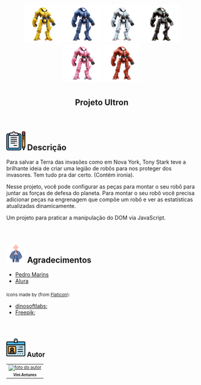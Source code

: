 <p align="center">
  <img src="img/Robotron_2000_amarelo.png" float="center" width=100px/>
  <img src="img/Robotron_2000_azul.png" float="center" width=100px/>
  <img src="img/Robotron_2000_branco.png" float="center" width=100px/>
  <img src="img/Robotron_2000_preto.png" float="center" width=100px/>
  <img src="img/Robotron_2000_rosa.png" float="center" width=100px/>
  <img src="img/Robotron_2000_vermelho.png" float="center" width=100px/>
</p>
    
<h1 align="center">
  <h2 align="center"><strong align="center">Projeto Ultron</strong></h2>
</h1>

<br>

<h2><img src="img/descricao.png" width=50px/> Descrição </h2>

<p>
  Para salvar a Terra das invasões como em Nova York, Tony Stark teve a brilhante ideia de criar uma legião de robôs para nos proteger dos invasores. Tem tudo pra dar certo. (Contém ironia).
</p>
<p>
   Nesse projeto, você pode configurar as peças para montar o seu robô para juntar as forças de defesa do planeta. Para montar o seu robô você precisa adicionar peças na engrenagem que compõe um robô e ver as estatísticas atualizadas dinamicamente.
</p>
<p>
    Um projeto para praticar a manipulação do DOM via JavaScript.
</p>

<br>

<h2><img src="img/agradecimentos.svg" width=50px/> Agradecimentos </h2>

<ul>
  <li><a href="https://www.linkedin.com/in/pedromarins/" target="_blank"> Pedro Marins </a></li>
  <li><a href="https://www.alura.com.br/" target="_blank"> Alura </a></li>
</ul>

<p>
  <sub>
    <adress>
      Icons made by (from <a href="https://www.flaticon.com/br/" target="_blank" title="Flaticon"> Flaticon</a>):
      <ul>
        <li><a href="https://www.flaticon.com/br/autores/dinosoftlabs" target="_blank" title="dinosoftlabs">dinosoftlabs</a>;</li>
        <li><a href="https://www.flaticon.com/br/autores/freepik" target="_blank" title="Freepik">Freepik</a>;</li>
      </ul>
    </adress>
  <sub>
</p>

<br>

<h2><img src="img/autor.svg" width=50px/> Autor </h2>

<table>
  <tr>
    <td align="center"><a href="https://www.linkedin.com/in/vini-antunes/" target="_blank"><img src="https://avatars0.githubusercontent.com/u/57882903?s=460&u=caee8cc76060b036952e169feba0449f2d43519e&v=4" width="140px;" alt="foto do autor"/><br /><sub><b>Vini Antunes</b></sub></a><br /></td>
  <tr>
</table>

<br>

